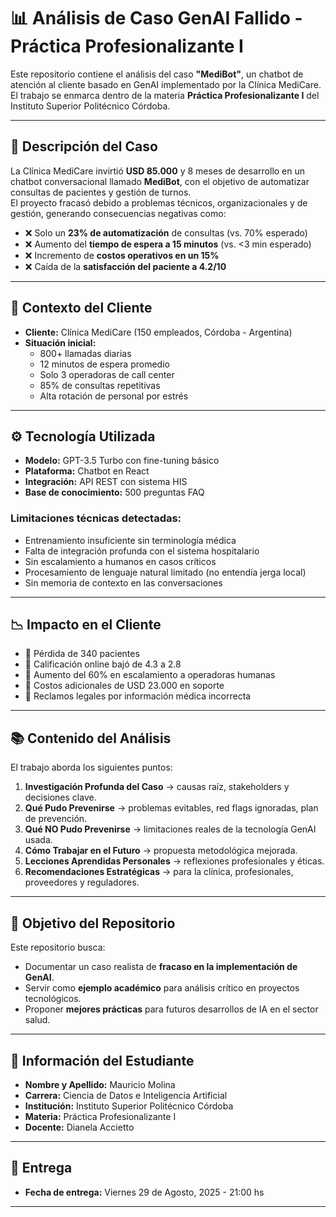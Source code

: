 # 📊 Análisis de Caso GenAI Fallido - Práctica Profesionalizante I

Este repositorio contiene el análisis del caso **"MediBot"**, un chatbot de atención al cliente basado en GenAI implementado por la Clínica MediCare. El trabajo se enmarca dentro de la materia **Práctica Profesionalizante I** del Instituto Superior Politécnico Córdoba.

---

## 📌 Descripción del Caso

La Clínica MediCare invirtió **USD 85.000** y 8 meses de desarrollo en un chatbot conversacional llamado **MediBot**, con el objetivo de automatizar consultas de pacientes y gestión de turnos.  
El proyecto fracasó debido a problemas técnicos, organizacionales y de gestión, generando consecuencias negativas como:

- ❌ Solo un **23% de automatización** de consultas (vs. 70% esperado)  
- ❌ Aumento del **tiempo de espera a 15 minutos** (vs. <3 min esperado)  
- ❌ Incremento de **costos operativos en un 15%**  
- ❌ Caída de la **satisfacción del paciente a 4.2/10**  

---

## 🏥 Contexto del Cliente

- **Cliente:** Clínica MediCare (150 empleados, Córdoba - Argentina)  
- **Situación inicial:**
  - 800+ llamadas diarias  
  - 12 minutos de espera promedio  
  - Solo 3 operadoras de call center  
  - 85% de consultas repetitivas  
  - Alta rotación de personal por estrés  

---

## ⚙️ Tecnología Utilizada

- **Modelo:** GPT-3.5 Turbo con fine-tuning básico  
- **Plataforma:** Chatbot en React  
- **Integración:** API REST con sistema HIS  
- **Base de conocimiento:** 500 preguntas FAQ  

### Limitaciones técnicas detectadas:
- Entrenamiento insuficiente sin terminología médica  
- Falta de integración profunda con el sistema hospitalario  
- Sin escalamiento a humanos en casos críticos  
- Procesamiento de lenguaje natural limitado (no entendía jerga local)  
- Sin memoria de contexto en las conversaciones  

---

## 📉 Impacto en el Cliente

- 🔻 Pérdida de 340 pacientes  
- 🔻 Calificación online bajó de 4.3 a 2.8  
- 🔻 Aumento del 60% en escalamiento a operadoras humanas  
- 🔻 Costos adicionales de USD 23.000 en soporte  
- 🔻 Reclamos legales por información médica incorrecta  

---

## 📚 Contenido del Análisis

El trabajo aborda los siguientes puntos:  

1. **Investigación Profunda del Caso** → causas raíz, stakeholders y decisiones clave.  
2. **Qué Pudo Prevenirse** → problemas evitables, red flags ignoradas, plan de prevención.  
3. **Qué NO Pudo Prevenirse** → limitaciones reales de la tecnología GenAI usada.  
4. **Cómo Trabajar en el Futuro** → propuesta metodológica mejorada.  
5. **Lecciones Aprendidas Personales** → reflexiones profesionales y éticas.  
6. **Recomendaciones Estratégicas** → para la clínica, profesionales, proveedores y reguladores.  

---

## 🚀 Objetivo del Repositorio

Este repositorio busca:  

- Documentar un caso realista de **fracaso en la implementación de GenAI**.  
- Servir como **ejemplo académico** para análisis crítico en proyectos tecnológicos.  
- Proponer **mejores prácticas** para futuros desarrollos de IA en el sector salud.  

---

## 👤 Información del Estudiante

- **Nombre y Apellido:** Mauricio Molina  
- **Carrera:** Ciencia de Datos e Inteligencia Artificial  
- **Institución:** Instituto Superior Politécnico Córdoba  
- **Materia:** Práctica Profesionalizante I  
- **Docente:** Dianela Accietto

---

## 📅 Entrega

- **Fecha de entrega:** Viernes 29 de Agosto, 2025 - 21:00 hs  

---

